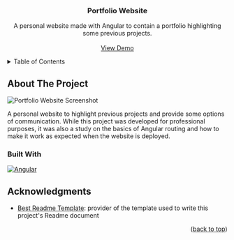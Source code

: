 
<a name="readme-top"></a>


<!-- PROJECT LOGO -->
<br />
<div align="center">

<h3 align="center">Portfolio Website</h3>

  <p align="center">
    A personal website made with Angular to contain a portfolio highlighting some previous projects. 
    <br />
    <br />
    <a href="https://silmunia.netlify.app/">View Demo</a>
  </p>
</div>


<!-- TABLE OF CONTENTS -->
<details>
  <summary>Table of Contents</summary>
  <ol>
    <li>
      <a href="#about-the-project">About The Project</a>
      <ul>
        <li><a href="#built-with">Built With</a></li>
      </ul>
    </li>
    <li><a href="#license">License</a></li>
    <li><a href="#acknowledgments">Acknowledgments</a></li>
  </ol>
</details>


<!-- ABOUT THE PROJECT -->
## About The Project

<img src="./src/assets/PortfolioScreenshot.webp" alt="Portfolio Website Screenshot">

A personal website to highlight previous projects and provide some options of communication. While this project was developed for professional purposes, it was also a study on the basics of Angular routing and how to make it work as expected when the website is deployed.

### Built With

[![Angular][Angular.io]][Angular-url]

<!-- ACKNOWLEDGMENTS -->
## Acknowledgments

* [Best Readme Template](https://github.com/othneildrew/Best-README-Template): provider of the template used to write this project's Readme document

<p align="right">(<a href="#readme-top">back to top</a>)</p>


<!-- MARKDOWN LINKS & IMAGES -->
[Angular.io]: https://img.shields.io/badge/Angular-DD0031?style=for-the-badge&logo=angular&logoColor=white
[Angular-url]: https://angular.io/
